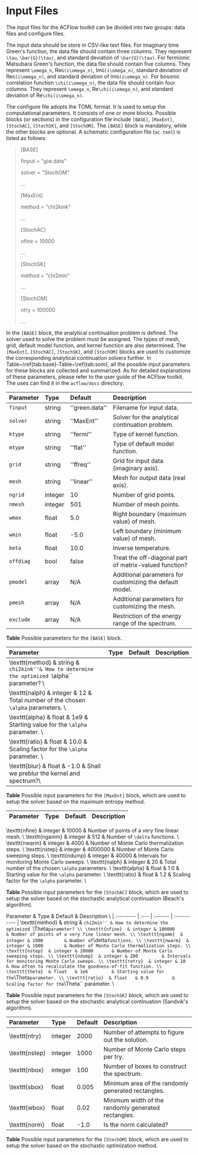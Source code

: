 # Input Files

The input files for the ACFlow toolkit can be divided into two groups: data files and configure files. 

The input data should be store in CSV-like text files. For imaginary time Green's function, the data file should contain three columns. They represent ``\tau``, ``\bar{G}(\tau)``, and standard deviation of ``\bar{G}(\tau)``. For fermionic Matsubara Green's function, the data file should contain five columns. They represent ``\omega_n``, Re``G(i\omega_n)``, Im``G(i\omega_n)``, standard deviation of Re``G(i\omega_n)``, and standard deviation of Im``G(i\omega_n)``. For bosonic correlation function ``\chi(i\omega_n)``, the data file should contain four columns. They represent ``\omega_n``, Re``\chi(i\omega_n)``, and standard deviation of Re``\chi(i\omega_n)``.

The configure file adopts the TOML format. It is used to setup the computational parameters. It consists of one or more blocks. Possible blocks (or sections) in the configuration file include `[BASE]`, `[MaxEnt]`, `[StochAC]`, `[StochSK]`, and `[StochOM]`. The `[BASE]` block is mandatory, while the other blocks are optional. A schematic configuration file (`ac.toml`) is listed as follows:

>[BASE]
>
>finput = "giw.data"
>
>solver = "StochOM"
>
>...
>
>[MaxEnt]
>
>method = "chi2kink"
>
>...
>
>[StochAC]
>
>nfine  = 10000
>
>...
>
>[StochSK]
>
>method = "chi2min"
>
>...
>
>[StochOM]
>
>ntry   = 100000
>
>...

In the `[BASE]` block, the analytical continuation problem is defined. The solver used to solve the problem must be assigned. The types of mesh, grid, default model function, and kernel function are also determined. The `[MaxEnt]`, `[StochAC]`, `[StochSK]`, and `[StochOM]` blocks are used to customize the corresponding analytical continuation solvers further. In Table~\ref{tab:base}-Table~\ref{tab:som}, all the possible input parameters for these blocks are collected and summarized. As for detailed explanations of these parameters, please refer to the user guide of the ACFlow toolkit. The uses can find it in the `acflow/docs` directory.   

| Parameter | Type | Default | Description |
| :-------- | :--- | :------ | :---------- |
|`finput`  | string  | ''green.data'' | Filename for input data. |
|`solver`  | string  | ''MaxEnt''     | Solver for the analytical continuation problem. |
|`ktype`   | string  | ''fermi''      | Type of kernel function. |
|`mtype`   | string  | ''flat''       | Type of default model function. |
|`grid`    | string  | ''ffreq''      | Grid for input data (imaginary axis). |
|`mesh`    | string  | ''linear''     | Mesh for output data (real axis). |
|`ngrid`   | integer | 10             | Number of grid points. |
|`nmesh`   | integer | 501            | Number of mesh points. |
|`wmax`    | float   | 5.0            | Right boundary (maximum value) of mesh. |
|`wmin`    | float   | -5.0           | Left boundary (minimum value) of mesh. |
|`beta`    | float   | 10.0           | Inverse temperature. |
|`offdiag` | bool    | false          | Treat the off-diagonal part of matrix-valued function? |
|`pmodel`  | array   | N/A            | Additional parameters for customizing the default model. |
|`pmesh`   | array   | N/A            | Additional parameters for customizing the mesh. |
|`exclude` | array   | N/A            | Restriction of the energy range of the spectrum. |

**Table** Possible parameters for the `[BASE]` block.

| Parameter | Type | Default | Description |
| :-------- | :--- | :------ | :---------- |
|\texttt{method} & string  & ``chi2kink''& How to determine the optimized ``\alpha`` parameter? \\
|\texttt{nalph}  & integer & 12          & Total number of the chosen ``\alpha`` parameters. \\
|\texttt{alpha}  & float   & 1e9         & Starting value for the ``\alpha`` parameter. \\
|\texttt{ratio}  & float   & 10.0        & Scaling factor for the ``\alpha`` parameter. \\
|\texttt{blur}   & float   & -1.0        & Shall we preblur the kernel and spectrum?\\

**Table** Possible input parameters for the `[MaxEnt]` block, which are used to setup the solver based on the maximum entropy method.

| Parameter | Type | Default | Description |
| :-------- | :--- | :------ | :---------- |
\texttt{nfine}  & integer & 10000       & Number of points of a very fine linear mesh. \\
\texttt{ngamm}  & integer & 512         & Number of ``\delta`` functions. \\
\texttt{nwarm}  & integer & 4000        & Number of Monte Carlo thermalization steps. \\
\texttt{nstep}  & integer & 4000000     & Number of Monte Carlo sweeping steps. \\
\texttt{ndump}  & integer & 40000       & Intervals for monitoring Monte Carlo sweeps. \\
\texttt{nalph}  & integer & 20          & Total number of the chosen ``\alpha`` parameters. \\
\texttt{alpha}  & float   & 1.0         & Starting value for the ``\alpha`` parameter. \\
\texttt{ratio}  & float   & 1.2         & Scaling factor for the ``\alpha`` parameter. \\

**Table** Possible input parameters for the `[StochAC]` block, which are used to setup the solver based on the stochastic analytical continuation (Beach's algorithm).

Parameter & Type & Default & Description \\
| :-------- | :--- | :------ | :---------- |
\texttt{method} & string  & ``chi2min'' & How to determine the optimized ``\Theta`` parameter? \\
\texttt{nfine}  & integer & 100000      & Number of points of a very fine linear mesh. \\
\texttt{ngamm}  & integer & 1000        & Number of ``\delta`` functions. \\
\texttt{nwarm}  & integer & 1000        & Number of Monte Carlo thermalization steps. \\
\texttt{nstep}  & integer & 20000       & Number of Monte Carlo sweeping steps. \\
\texttt{ndump}  & integer & 200         & Intervals for monitoring Monte Carlo sweeps. \\
\texttt{retry}  & integer & 10          & How often to recalculate the goodness-of-fit function. \\
\texttt{theta}  & float   & 1e6         & Starting value for the ``\Theta`` parameter. \\
\texttt{ratio}  & float   & 0.9         & Scaling factor for the ``\Theta`` parameter. \\

**Table** Possible input parameters for the `[StochSK]` block, which are used to setup the solver based on the stochastic analytical continuation (Sandvik's algorithm).

| Parameter | Type | Default | Description |
| :-------- | :--- | :------ | :---------- |
|\texttt{ntry}   | integer | 2000        | Number of attempts to figure out the solution. |
|\texttt{nstep}  | integer | 1000        | Number of Monte Carlo steps per try. |
|\texttt{nbox}   | integer | 100         | Number of boxes to construct the spectrum. |
|\texttt{sbox}   | float   | 0.005       | Minimum area of the randomly generated rectangles. |
|\texttt{wbox}   | float   | 0.02        | Minimum width of the randomly generated rectangles. |
|\texttt{norm}   | float   | -1.0        | Is the norm calculated? |

**Table** Possible input parameters for the `[StochOM]` block, which are used to setup the solver based on the stochastic optimization method.
